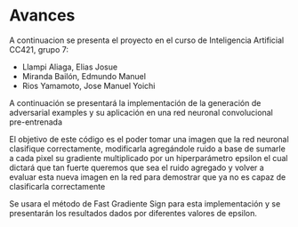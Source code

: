 # Avances

A continuacion se presenta el proyecto en el curso de Inteligencia Artificial CC421, grupo 7:

- Llampi Aliaga, Elias Josue
- Miranda Bailón, Edmundo Manuel  
- Rios Yamamoto, Jose Manuel Yoichi

A continuación se presentará la implementación de la generación de adversarial examples y su aplicación en una red neuronal convolucional pre-entrenada

El objetivo de este código es el poder tomar una imagen que la red neuronal clasifique correctamente, modificarla agregándole ruido a base de sumarle a cada pixel su gradiente multiplicado por un hiperparámetro epsilon el cual dictará que tan fuerte queremos que sea el ruido agregado y volver a evaluar esta nueva imagen en la red para demostrar que ya no es capaz de clasificarla correctamente

Se usara el método de Fast Gradiente Sign para esta implementación y se presentarán los resultados dados por diferentes valores de epsilon.

